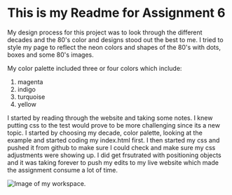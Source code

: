 # This is my Readme for Assignment 6

My design process for this project was to look through the different decades and the 80's color and designs stood out the best to me. I tried to style my page to reflect the neon colors and shapes of the 80's with dots, boxes and some 80's images.

My color palette included three or four colors which include:
1. magenta
2. indigo
3. turquoise
4. yellow

I started by reading through the website and taking some notes. I knew putting css to the test would prove to be more challenging since its a new topic. I started by choosing my decade, color palette, looking at the example and started coding my index.html first. I then started my css and pushed it from github to make sure I could check and make sure my css adjustments were showing up. I did get frsutrated with positioning objects and it was taking forever to push my edits to my live website which made the assignment consume a lot of time.

![Image of my workspace.](../images/screenshot.png)
